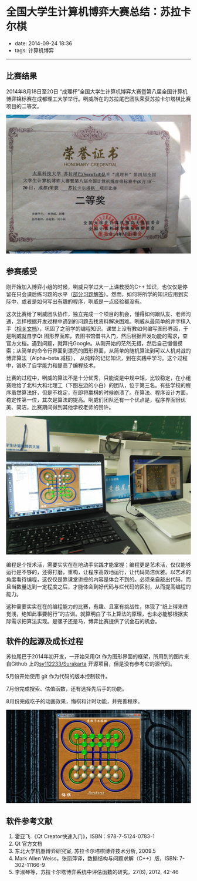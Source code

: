 # 全国大学生计算机博弈大赛总结：苏拉卡尔棋

- date: 2014-09-24 18:36
- tags: 计算机博弈

--------------------------------------------

## 比赛结果

2014年8月18日至20日 “成理杯”全国大学生计算机博弈大赛暨第八届全国计算机博弈锦标赛在成都理工大学举行。咧威所在的苏拉尾巴团队荣获苏拉卡尔塔棋比赛项目的二等奖。

![苏拉卡尔塔棋比赛项目的二等奖](/media/2014-09-24-about-surakarta-game/award.jpg)

## 参赛感受

刚开始加入博弈小组的时候，咧威只学过大一上课教授的C++ 知识，也仅仅是停留在只会课后练习题的水平（[部分习题解答](http://stupid-cpp-answers.rtfd.org/ "无脑流的C++题解")）。然而，如何将所学的知识应用到实际中，或者是如何写出有趣的程序，咧威是一点经验都没有。

这次比赛给了咧威团队协作，独立完成一个项目的机会，懂得如何跟队友、老师沟通，怎样根据开发过程中遇到的问题去找资料解决困难。咧威从最简单的井字棋入手（[相关文档](http://tictactoe-cpp.rtfd.org/ "井子棋 C++ 实现的教程")），巩固了之前学的编程知识。课堂上没有教如何编写图形界面，于是咧威就自学Qt 图形界面库，去图书馆借书入门，然后根据开发功能的需求，查官方文档。遇到问题，就拜托Google。从刚开始的茫然无措，然后自己慢慢摸索；从简单的命令行界面到漂亮的图形界面，从简单的随机算法到可以人机对战的博弈算法（Alpha–beta 减枝）， 从纯粹的记忆知识，到在实践中学习。这个过程中，锻炼了自学能力和提高了编程技术。

比赛的过程中，咧威的算法不是十分优秀，只能说是中规中矩，比较稳定，在小组赛败给了北科大和北理工（下图左边的小白）的团队，位于第三名。有些学校的程序虽然算法好，但是不稳定，在即将赢棋的时候崩溃了。在算法、程序设计方面，稳定性第一位，其次是算法的提高。咧威们团队还有一个优点是，程序界面很优美、简洁，比赛期间得到其他学校老师的赞许。

![苏拉卡尔塔棋比赛项目的二等奖](/media/2014-09-24-about-surakarta-game/1.jpg "咧威的小黑 VS 小白")

编程是个技术活，需要实实在在地动手实践才能掌握；编程更是艺术活，仅仅能够运行是不够的，还得打磨，重构，让程序高效地运行，让代码简洁优雅。以艺术的角度看待编程，这仅仅是靠课堂讲授的内容是体会不到的。必须亲自敲出代码，而且当数量达到一定程度之后，才能体会到好代码与烂代码的区别，从而提高编程的能力。

这种需要实实在在的编程能力的比赛，有趣、且富有挑战性，体现了“纸上得来终觉浅，绝知此事要躬行”的古训。就算明白了书上算法的原理，也未必能够根据实际需求把算法实现。是骡子还是马，博弈比赛提供了试金石的机会。

## 软件的起源及成长过程

苏拉尾巴于2014年初开发，一开始采用Qt 作为图形界面的框架，所用到的图片来自Github 上的[sy112233/Surakarta](https://github.com/sy112233/Surakarta) 开源项目，但是没有参考它的源代码。

5月份开始使用 git 作为代码的版本控制软件。

7月份完成搜索、估值函数，还有选择先后手的功能。

8月份完成吃子的动画效果，悔棋和计时功能，并完善程序。

![苏拉卡尔塔棋比赛项目的二等奖](/media/2014-09-24-about-surakarta-game/suratail-game.gif)

## 软件参考文献

1. 霍亚飞.《Qt Creator快速入门》，ISBN：978-7-5124-0783-1
2. Qt 官方文档
3. 东北大学机器博弈研究室, 苏拉卡尔塔棋博弈技术分析,  2009.5
4. Mark Allen Weiss，张丽萍译，数据结构与问题求解（C++）版，ISBN: 7-302-11166-9
5. 李淑琴等，苏拉卡尔塔博弈系统中评估函数的研究，27(6), 2012, 42-46
